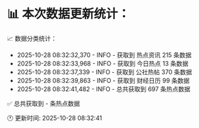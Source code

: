 📊 本次数据更新统计：
==========================

📈 数据分类统计：
- 2025-10-28 08:32:32,370 - INFO - 获取到 热点资讯 215 条数据
- 2025-10-28 08:32:33,968 - INFO - 获取到 今日热点 13 条数据
- 2025-10-28 08:32:37,339 - INFO - 获取到 公社热帖 370 条数据
- 2025-10-28 08:32:39,863 - INFO - 获取到 财经日历 99 条数据
- 2025-10-28 08:32:41,482 - INFO - 总共获取到 697 条热点数据

✅ 总共获取到 - 条热点数据

🕐 更新时间: 2025-10-28 08:32:41
